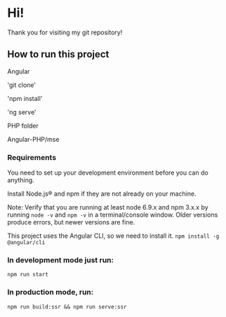 # Hi!
Thank you for visiting my git repository!

## How to run this project
Angular

'git clone'

'npm install'

'ng serve'

PHP folder

Angular-PHP/mse

### Requirements
You need to set up your development environment before you can do anything.

Install Node.js® and npm if they are not already on your machine.

Note: Verify that you are running at least node 6.9.x and npm 3.x.x by running `node -v` and `npm -v` in a terminal/console window. Older versions produce errors, but newer versions are fine.

This project uses the Angular CLI, so we need to install it.
`npm install -g @angular/cli`

### In development mode just run:
`npm run start`

### In production mode, run:
`npm run build:ssr && npm run serve:ssr`
